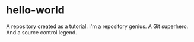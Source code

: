 # hello-world
A repository created as a tutorial.
I'm a repository genius. A Git superhero. And a source control legend.
